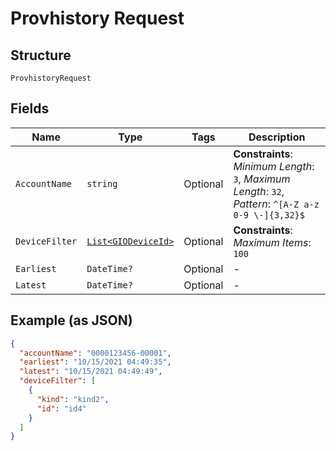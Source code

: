 
# Provhistory Request

## Structure

`ProvhistoryRequest`

## Fields

| Name | Type | Tags | Description |
|  --- | --- | --- | --- |
| `AccountName` | `string` | Optional | **Constraints**: *Minimum Length*: `3`, *Maximum Length*: `32`, *Pattern*: `^[A-Z a-z 0-9 \-]{3,32}$` |
| `DeviceFilter` | [`List<GIODeviceId>`](../../doc/models/gio-device-id.md) | Optional | **Constraints**: *Maximum Items*: `100` |
| `Earliest` | `DateTime?` | Optional | - |
| `Latest` | `DateTime?` | Optional | - |

## Example (as JSON)

```json
{
  "accountName": "0000123456-00001",
  "earliest": "10/15/2021 04:49:35",
  "latest": "10/15/2021 04:49:49",
  "deviceFilter": [
    {
      "kind": "kind2",
      "id": "id4"
    }
  ]
}
```

